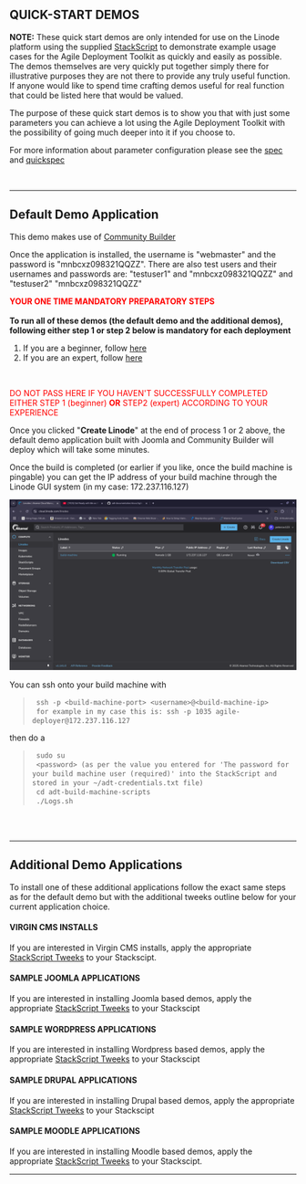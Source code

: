 ## QUICK-START DEMOS  

**NOTE:** These quick start demos are only intended for use on the Linode platform using the supplied [StackScript](https://cloud.linode.com/stackscripts/635271) to demonstrate example usage cases for the Agile Deployment Toolkit as quickly and easily as possible.  The demos themselves are very quickly put together simply there for illustrative purposes they are not there to provide any truly useful function. If anyone would like to spend time crafting demos useful for real function that could be listed here that would be valued. 

The purpose of these quick start demos is to show you that with just some parameters you can achieve a lot using the Agile Deployment Toolkit with the possibility of going much deeper into it if you choose to.

For more information about parameter configuration please see the [spec](https://github.com/wintersys-projects/adt-build-machine-scripts/blob/main/templatedconfigurations/specification.md) and [quickspec](https://github.com/wintersys-projects/adt-build-machine-scripts/blob/main/templatedconfigurations/quick_specification.dat)

<br/>

------------------------------

## Default Demo Application

This demo makes use of [Community Builder](https://www.joomlapolis.com)

Once the application is installed, the username is "webmaster" and the password is "mnbcxz098321QQZZ". 
There are also test users and their usernames and passwords are: "testuser1" and "mnbcxz098321QQZZ" and "testuser2" "mnbcxz098321QQZZ"

<span style="color:red">**YOUR ONE TIME MANDATORY PREPARATORY STEPS**</span>
<br/>
<br/>
**To run all of these demos (the default demo and the additional demos), following either step 1 or step 2 below is mandatory for each deployment**  

1. If you are a beginner, follow [here](./QuickStartDemosPrepBeginnerLevel.md)  
2. If you are an expert, follow [here](./QuickStartDemosPrepExpertLevel.md)

<br/>

<span style="color:red">DO NOT PASS HERE IF YOU HAVEN'T SUCCESSFULLY COMPLETED EITHER STEP 1 (beginner) **OR** STEP2 (expert) ACCORDING TO YOUR EXPERIENCE</span>

Once you clicked "**Create Linode**" at the end of process 1 or 2 above, the default demo application built with Joomla and Community Builder will deploy which will take some minutes. 

Once the build is completed (or earlier if you like, once the build machine is pingable) you can get the IP address of your build machine through the Linode GUI system (in my case: 172.237.116.127)

![](images/lin1.png "Linode Tutorial Image 1")

You can ssh onto your build machine with

>      ssh -p <build-machine-port> <username>@<build-machine-ip>
>      for example in my case this is: ssh -p 1035 agile-deployer@172.237.116.127

then do a

>      sudo su
>      <password> (as per the value you entered for 'The password for your build machine user (required)' into the StackScript and stored in your ~/adt-credentials.txt file)
>      cd adt-build-machine-scripts
>      ./Logs.sh

<br/><br/> 

-----------------

## Additional Demo Applications 

To install one of these additional applications follow the exact same steps as for the default demo but with the additional tweeks 
outline below for your current application choice. 

#### VIRGIN CMS INSTALLS

If you are interested in Virgin CMS installs, apply the appropriate [StackScript Tweeks](./VirginCMSDemos.md) to your Stackscipt. 

#### SAMPLE JOOMLA APPLICATIONS

If you are interested in installing Joomla based demos, apply the appropriate [StackScript Tweeks](./JoomlaDemos.md) to your Stackscipt 

#### SAMPLE WORDPRESS APPLICATIONS

If you are interested in installing Wordpress based demos, apply the appropriate [StackScript Tweeks](./WordpressDemos.md) to your Stackscipt 

#### SAMPLE DRUPAL APPLICATIONS

If you are interested in installing Drupal based demos, apply the appropriate [StackScript Tweeks](./DrupalDemos.md) to your Stackscipt 

#### SAMPLE MOODLE APPLICATIONS

If you are interested in installing Moodle based demos, apply the appropriate [StackScript Tweeks](./MoodleDemos.md) to your Stackscipt. 

----------------------




